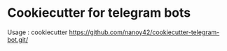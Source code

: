 # Cookiecutter for telegram bots

Usage : cookiecutter https://github.com/nanoy42/cookiecutter-telegram-bot.git/
